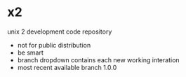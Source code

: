 # x2
unix 2 development code repository
- not for public distribution
- be smart
- branch dropdown contains each new working interation
- most recent available branch 1.0.0
